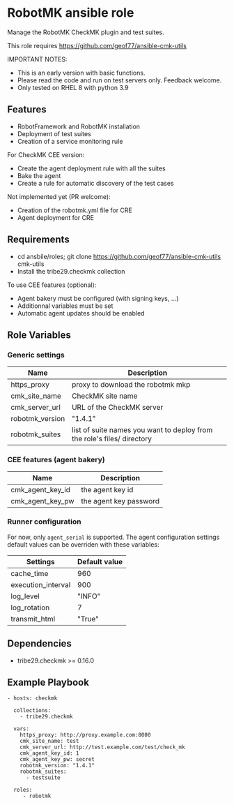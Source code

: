 RobotMK ansible role
====================

Manage the RobotMK CheckMK plugin and test suites.

This role requires https://github.com/geof77/ansible-cmk-utils

IMPORTANT NOTES: 

* This is an early version with basic functions.
* Please read the code and run on test servers only. Feedback welcome. 
* Only tested on RHEL 8 with python 3.9

Features
--------

* RobotFramework and RobotMK installation
* Deployment of test suites
* Creation of a service monitoring rule

For CheckMK CEE version:

* Create the agent deployment rule with all the suites
* Bake the agent
* Create a rule for automatic discovery of the test cases

Not implemented yet (PR welcome):

* Creation of the robotmk.yml file for CRE
* Agent deployment for CRE 

Requirements
------------

* cd ansbile/roles; git clone https://github.com/geof77/ansible-cmk-utils cmk-utils
* Install the tribe29.checkmk collection

To use CEE features (optional):
* Agent bakery must be configured (with signing keys, ...)
* Additionnal variables must be set 
* Automatic agent updates should be enabled

Role Variables
--------------

### Generic settings

| Name | Description |
| ---- | ----------- |
| https_proxy     | proxy to download the robotmk mkp |
| cmk_site_name   | CheckMK site name |
| cmk_server_url  | URL of the CheckMK server |
| robotmk_version | "1.4.1" |
| robotmk_suites  | list of suite names you want to deploy from the role's files/ directory |

### CEE features (agent bakery)

| Name | Description |
| ---- | ----------- |
| cmk_agent_key_id | the agent key id |
| cmk_agent_key_pw | the agent key password | 

### Runner configuration

For now, only ``agent_serial`` is supported. The agent configuration settings default values can be overriden with these variables:

| Settings           | Default value |
| --------           | ------------- |
| cache_time         | 960           |
| execution_interval | 900           |
| log_level          | "INFO"        |
| log_rotation       | 7             |
| transmit_html      | "True"        |


Dependencies
------------

* tribe29.checkmk >= 0.16.0

Example Playbook
----------------

```
- hosts: checkmk

  collections:
    - tribe29.checkmk

  vars:
    https_proxy: http://proxy.example.com:8000
    cmk_site_name: test
    cmk_server_url: http://test.example.com/test/check_mk
    cmk_agent_key_id: 1
    cmk_agent_key_pw: secret
    robotmk_version: "1.4.1"
    robotmk_suites:
      - testsuite

  roles:
     - robotmk
```
